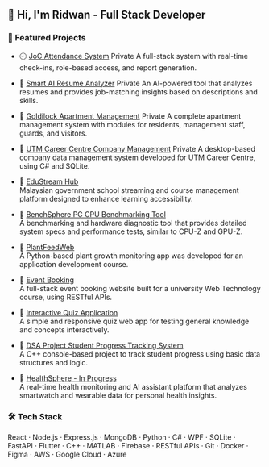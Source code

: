 ## 👋 Hi, I'm Ridwan - Full Stack Developer

### 🚀 Featured Projects
- 🕘 [JoC Attendance System](https://github.com/leapoffaithshipit/joc-attendance)  Private
  A full-stack system with real-time check-ins, role-based access, and report generation.

- 📄 [Smart AI Resume Analyzer](https://github.com/leapoffaithshipit/smart-resume-analyzer)  Private
  An AI-powered tool that analyzes resumes and provides job-matching insights based on descriptions and skills.

- 📄 [Goldilock Apartment Management](https://github.com/leapoffaithshipit/Goldilock-Apartment-Management-)  Private
  A complete apartment management system with modules for residents, management staff, guards, and visitors.

- 📄 [UTM Career Centre Company Management](https://github.com/leapoffaithshipit/utm_cc_management)  Private
  A desktop-based company data management system developed for UTM Career Centre, using C# and SQLite.

- 📄 [EduStream Hub](https://github.com/leapoffaithshipit/EduStreamHub)  
  Malaysian government school streaming and course management platform designed to enhance learning accessibility.

- 📄 [BenchSphere PC CPU Benchmarking Tool](Private)  
  A benchmarking and hardware diagnostic tool that provides detailed system specs and performance tests, similar to CPU-Z and GPU-Z.

- 📄 [PlantFeedWeb](https://github.com/hafiyhakimi/PlantFeedWeb)  
  A Python-based plant growth monitoring app was developed for an application development course.

- 📄 [Event Booking](https://github.com/ahmkhairy/event-booking)  
  A full-stack event booking website built for a university Web Technology course, using RESTful APIs.

- 📄 [Interactive Quiz Application](https://github.com/ahmkhairy/event-booking)  
  A simple and responsive quiz web app for testing general knowledge and concepts interactively.

- 📄 [DSA Project Student Progress Tracking System](https://github.com/ahmkhairy/event-booking)  
  A C++ console-based project to track student progress using basic data structures and logic.

- 📄 [HealthSphere - In Progress]()  
  A real-time health monitoring and AI assistant platform that analyzes smartwatch and wearable data for personal health insights.

### 🛠️ Tech Stack
React · Node.js · Express.js · MongoDB · Python · C# · WPF · SQLite · FastAPI · Flutter · C++ · MATLAB · Firebase · RESTful APIs · Git · Docker · Figma · AWS · Google Cloud · Azure




